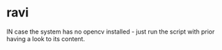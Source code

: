 # ravi
IN case the system has no opencv installed - just run the script with prior having a look to its content.
